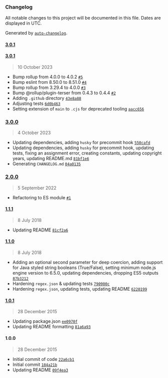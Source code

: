 ### Changelog

All notable changes to this project will be documented in this file. Dates are displayed in UTC.

Generated by [`auto-changelog`](https://github.com/CookPete/auto-changelog).

#### [3.0.1](https://github.com/avoidwork/tiny-coerce/compare/3.0.1...3.0.1)

#### [3.0.1](https://github.com/avoidwork/tiny-coerce/compare/3.0.0...3.0.1)

> 10 October 2023

- Bump rollup from 4.0.0 to 4.0.2 [`#5`](https://github.com/avoidwork/tiny-coerce/pull/5)
- Bump eslint from 8.50.0 to 8.51.0 [`#4`](https://github.com/avoidwork/tiny-coerce/pull/4)
- Bump rollup from 3.29.4 to 4.0.0 [`#3`](https://github.com/avoidwork/tiny-coerce/pull/3)
- Bump @rollup/plugin-terser from 0.4.3 to 0.4.4 [`#2`](https://github.com/avoidwork/tiny-coerce/pull/2)
- Adding `.github` directory [`43e8a88`](https://github.com/avoidwork/tiny-coerce/commit/43e8a88ac695a371a598748382d2a0ea7fd0c42b)
- Adjusting tests [`6d0b463`](https://github.com/avoidwork/tiny-coerce/commit/6d0b463755e57fe05f1ce84cc3f55e865e960ade)
- Setting extension of `main` to `.cjs` for deprecated tooling [`aacc656`](https://github.com/avoidwork/tiny-coerce/commit/aacc656596b2bc6b2d07a811ff90254658c6bd4c)

### [3.0.0](https://github.com/avoidwork/tiny-coerce/compare/2.0.0...3.0.0)

> 4 October 2023

- Updating dependencies, adding `husky` for precommit hook [`550cafd`](https://github.com/avoidwork/tiny-coerce/commit/550cafdaaabe4934ba1d07b9e467dd449491e415)
- Updating dependencies, adding `husky` for precommit hook, updating tests, fixing an assignment error, creating constants, updating copyright years, updating README.md [`81bf1e6`](https://github.com/avoidwork/tiny-coerce/commit/81bf1e6269081a9cc10b72b1bca81133f26f0a40)
- Generating `CHANGELOG.md` [`04a0135`](https://github.com/avoidwork/tiny-coerce/commit/04a0135a8b278d02ecc0504ec80a64990845e0ab)

### [2.0.0](https://github.com/avoidwork/tiny-coerce/compare/1.1.1...2.0.0)

> 5 September 2022

- Refactoring to ES module [`#1`](https://github.com/avoidwork/tiny-coerce/pull/1)

#### [1.1.1](https://github.com/avoidwork/tiny-coerce/compare/1.1.0...1.1.1)

> 8 July 2018

- Updating README [`81cf2a6`](https://github.com/avoidwork/tiny-coerce/commit/81cf2a68162844a497193148083fdd756ad0fbc4)

#### [1.1.0](https://github.com/avoidwork/tiny-coerce/compare/1.0.1...1.1.0)

> 8 July 2018

- Adding an optional second parameter for deep coercion, adding support for Java styled string booleans (True/False), setting minimum node.js engine version to 6.5.0, updating dependencies, dropping ES5 outputs [`87b3212`](https://github.com/avoidwork/tiny-coerce/commit/87b32129feaba32d5824dfdb13e7578548d13e05)
- Hardening `regex.json` & updating tests [`790900c`](https://github.com/avoidwork/tiny-coerce/commit/790900ca8b5c939c61dfcaf2bb4d6c36c821ed91)
- Hardening `regex.json`, updating tests, updating README [`6220199`](https://github.com/avoidwork/tiny-coerce/commit/6220199e192eb8bb0809ca0f6a08be650eb80329)

#### [1.0.1](https://github.com/avoidwork/tiny-coerce/compare/1.0.0...1.0.1)

> 28 December 2015

- Updating package.json [`ee0970f`](https://github.com/avoidwork/tiny-coerce/commit/ee0970f0370f0da231f10ddd6e43e16c61eefe4c)
- Updating README formatting [`81a6a93`](https://github.com/avoidwork/tiny-coerce/commit/81a6a935b4772801457fd0208d0a50bfc9765151)

#### 1.0.0

> 28 December 2015

- Initial commit of code [`22a6cb1`](https://github.com/avoidwork/tiny-coerce/commit/22a6cb1159d6cabbeda989213248c54b56f7e570)
- Initial commit [`184a21b`](https://github.com/avoidwork/tiny-coerce/commit/184a21b9f30fa233b389febb5bf214f4c6c8ebce)
- Updating README [`09f4ea3`](https://github.com/avoidwork/tiny-coerce/commit/09f4ea3f66af62f3b5bd57f9f6204f535ca55d16)
